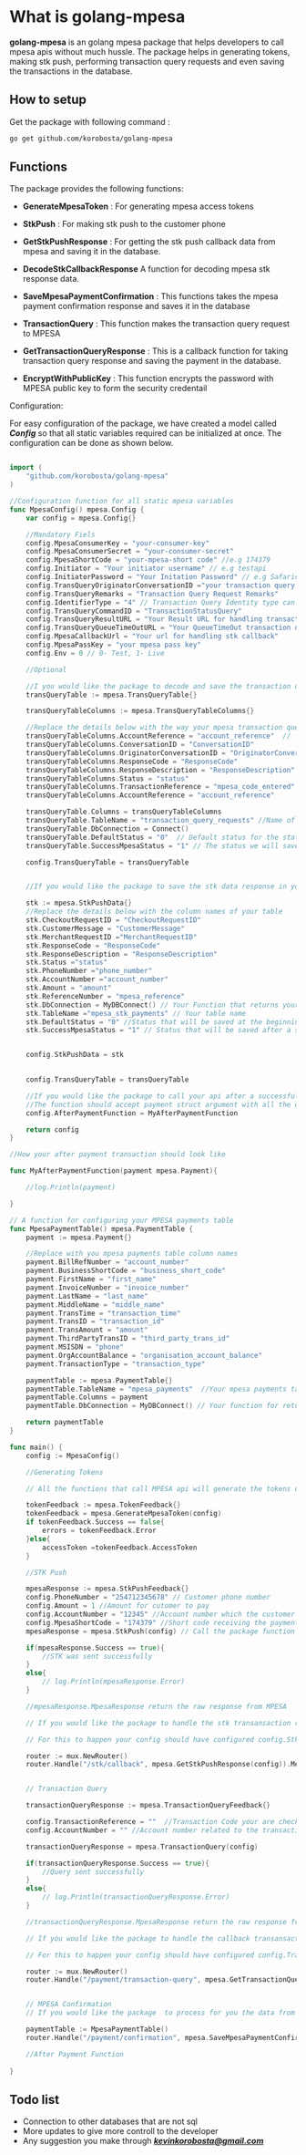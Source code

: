 # What is golang-mpesa

**golang-mpesa** is an golang mpesa package that helps developers to call mpesa apis without much hussle. The package helps in generating tokens, making stk push, performing transaction query requests and even saving the transactions in the database.

## How to setup

Get the package with following command :

```bash
go get github.com/korobosta/golang-mpesa

```

## Functions

The package provides the following functions:

- **GenerateMpesaToken** : For generating mpesa access tokens

- **StkPush** : For making stk push to the customer phone

- **GetStkPushResponse** : For getting the stk push callback data from mpesa and saving it in the database.

- **DecodeStkCallbackResponse**  A function for decoding mpesa stk response data.

- **SaveMpesaPaymentConfirmation** : This functions takes the mpesa payment confirmation response and saves it in the database

- **TransactionQuery** : This function makes the transaction query request to MPESA

- **GetTransactionQueryResponse** : This is a callback function for taking transaction query response and saving the payment in the database.

- **EncryptWithPublicKey** : This function encrypts the password with MPESA public key to form the security credentail


Configuration:

For easy configuration of the package, we have created a model called ***Config*** so that all static variables required can be initialized at once. The configuration can be done as shown below.

```Go

import (
	"github.com/korobosta/golang-mpesa"
)

//Configuration function for all static mpesa variables
func MpesaConfig() mpesa.Config {
	var config = mpesa.Config{}

	//Mandatory Fiels
	config.MpesaConsumerKey = "your-consumer-key"
	config.MpesaConsumerSecret = "your-consumer-secret"
	config.MpesaShortCode = "your-mpesa-short code" //e.g 174379
	config.Initiator = "Your initiator username" // e.g testapi
	config.InitiatorPassword = "Your Initation Password" // e.g Safaricom1234!!
	config.TransQueryOriginatorConversationID ="your transaction query originator conversation id" //  Your can use our ***mpesa.RandomString(10)*** function to ganarate a random string 
	config.TransQueryRemarks = "Transaction Query Request Remarks"
	config.IdentifierType = "4" // Transaction Query Identity type can be 1, 2, 3, 4(Business Short Code)
	config.TransQueryCommandID = "TransactionStatusQuery"
	config.TransQueryResultURL = "Your Result URL for handling transaction query" 
	config.TransQueryQueueTimeOutURL = "Your QueueTimeOut transaction query callback url"
	config.MpesaCallbackUrl = "Your url for handling stk callback"
	config.MpesaPassKey = "your mpesa pass key"
	config.Env = 0 // 0- Test, 1- Live

	//Optional

	//I you would like the package to decode and save the transaction query response from safaricom to your database table, configure the model as shown below
	transQueryTable := mpesa.TransQueryTable{}

	transQueryTableColumns := mpesa.TransQueryTableColumns{}

	//Replace the details below with the way your mpesa transaction query table columns
	transQueryTableColumns.AccountReference = "account_reference"  // 
	transQueryTableColumns.ConversationID = "ConversationID"
	transQueryTableColumns.OriginatorConversationID = "OriginatorConversationID"
	transQueryTableColumns.ResponseCode = "ResponseCode"
	transQueryTableColumns.ResponseDescription = "ResponseDescription"
	transQueryTableColumns.Status = "status"
	transQueryTableColumns.TransactionReference = "mpesa_code_entered"
	transQueryTableColumns.AccountReference = "account_reference"

	transQueryTable.Columns = transQueryTableColumns
	transQueryTable.TableName = "transaction_query_requests" //Name of your table
	transQueryTable.DbConnection = Connect()
	transQueryTable.DefaultStatus = "0"  // Default status for the status column
	transQueryTable.SuccessMpesaStatus = "1" // The status we will save when mpesa brings back success response

	config.TransQueryTable = transQueryTable


	//If you would like the package to save the stk data response in your database table, configure as shown below

	stk := mpesa.StkPushData{}
	//Replace the details below with the column names of your table
	stk.CheckoutRequestID = "CheckoutRequestID"
	stk.CustomerMessage = "CustomerMessage"
	stk.MerchantRequestID ="MerchantRequestID"
	stk.ResponseCode = "ResponseCode"
	stk.ResponseDescription = "ResponseDescription"
	stk.Status ="status"
	stk.PhoneNumber ="phone_number"
	stk.AccountNumber ="account_number"
	stk.Amount = "amount"
	stk.ReferenceNumber = "mpesa_reference"
	stk.DbConnection = MyDBConnect() // Your Function that returns your database connection
	stk.TableName ="mpesa_stk_payments" // Your table name
	stk.DefaultStatus = "0" //Status that will be saved at the beginning
	stk.SuccessMpesaStatus = "1" // Status that will be saved after a successfull mpesa respnse


	config.StkPushData = stk
	

	config.TransQueryTable = transQueryTable

	//If you would like the package to call your api after a successfull payment , configure as shown below:
	//The function should accept payment struct argument with all the details about the payment
	config.AfterPaymentFunction = MyAfterPaymentFunction

	return config
}

//How your after payment transaction should look like 

func MyAfterPaymentFunction(payment mpesa.Payment){

	//log.Println(payment)

}

// A function for configuring your MPESA payments table
func MpesaPaymentTable() mpesa.PaymentTable {
	payment := mpesa.Payment{}

	//Replace with you mpesa payments table column names
	payment.BillRefNumber = "account_number"
	payment.BusinessShortCode = "business_short_code"
	payment.FirstName = "first_name"
	payment.InvoiceNumber = "invoice_number"
	payment.LastName = "last_name"
	payment.MiddleName = "middle_name"
	payment.TransTime = "transaction_time"
	payment.TransID = "transaction_id"
	payment.TransAmount = "amount"
	payment.ThirdPartyTransID = "third_party_trans_id"
	payment.MSISDN = "phone"
	payment.OrgAccountBalance = "organisation_account_balance"
	payment.TransactionType = "transaction_type"

	paymentTable := mpesa.PaymentTable{}
	paymentTable.TableName = "mpesa_payments"  //Your mpesa payments table name
	paymentTable.Columns = payment
	paymentTable.DbConnection = MyDBConnect() // Your function for return DB connection instance

	return paymentTable
}

func main() {
	config := MpesaConfig()

	//Generating Tokens

	// All the functions that call MPESA api will generate the tokens on there own but incase you want to generate the token, call the functon below

	tokenFeedback := mpesa.TokenFeedback{}
	tokenFeedback = mpesa.GenerateMpesaToken(config)
	if tokenFeedback.Success == false{
		errors = tokenFeedback.Error
	}else{
		accessToken =tokenFeedback.AccessToken
	}

	//STK Push

	mpesaResponse := mpesa.StkPushFeedback{}
	config.PhoneNumber = "254712345678" // Customer phone number
	config.Amount = 1 //Amount for cutomer to pay
	config.AccountNumber = "12345" //Account number which the customer is paying e.g order number
	config.MpesaShortCode = "174379" //Short code receiving the payment , You can use config.MpesaShortCode if you configured it above
	mpesaResponse = mpesa.StkPush(config) // Call the package function to do the stk push

	if(mpesaResponse.Success == true){
		//STK was sent successfully
	}
	else{
		// log.Println(mpesaResponse.Error)
	}

	//mpesaResponse.MpesaResponse return the raw response from MPESA

	// If you would like the package to handle the stk transansaction response from mpesa and save it in the database, make a route as shown below and call the package function.

	// For this to happen your config should have configured config.StkPushData above

	router := mux.NewRouter()
	router.Handle("/stk/callback", mpesa.GetStkPushResponse(config)).Methods("POST","OPTIONS")


	// Transaction Query 

	transactionQueryResponse := mpesa.TransactionQueryFeedback{}

	config.TransactionReference = ""  //Transaction Code your are checking"
	config.AccountNumber = "" //Account number related to the transaction

	transactionQueryResponse = mpesa.TransactionQuery(config)

	if(transactionQueryResponse.Success == true){
		//Query sent successfully
	}
	else{
		// log.Println(transactionQueryResponse.Error)
	}

	//transactionQueryResponse.MpesaResponse return the raw response from MPESA

	// If you would like the package to handle the callback transansaction response from mpesa and save it in the database, make a route as shown below and call the package function.

	// For this to happen your config should have configured config.TransQueryTable above

	router := mux.NewRouter()
	router.Handle("/payment/transaction-query", mpesa.GetTransactionQueryResponse(paymentTable,config.TransQueryTable,config)).Methods("POST","OPTIONS")


	// MPESA Confirmation
	// If you would like the package  to process for you the data from mpesa confirmation response, configure your confiramtion url as shown below

	paymentTable := MpesaPaymentTable()
	router.Handle("/payment/confirmation", mpesa.SaveMpesaPaymentConfirmation(paymentTable,config)).Methods("POST","OPTIONS")

	//After Payment Function 
	
}

```

## Todo list
- Connection to other databases that are not sql
- More updates to give more controll to the developer
- Any suggestion you make through ***kevinkorobosta@gmail.com***
